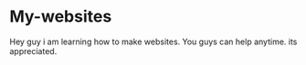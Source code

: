 # My-websites

Hey guy i am learning how to make websites.
You guys can help anytime.
its appreciated.
